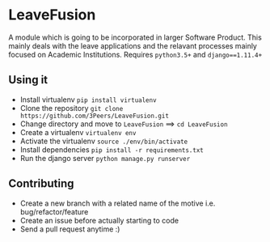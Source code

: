 # LeaveFusion  
  A module which is going to be incorporated in larger Software Product. This mainly deals with the leave applications and the relavant processes mainly focused on Academic Institutions. Requires `python3.5+` and `django==1.11.4+`

## Using it  
  * Install virtualenv `pip install virtualenv`  
  * Clone the repository `git clone https://github.com/3Peers/LeaveFusion.git`  
  * Change directory and move to `LeaveFusion` ==> `cd LeaveFusion`  
  * Create a virtualenv `virtualenv env`  
  * Activate the virtualenv `source ./env/bin/activate`  
  * Install dependencies `pip install -r requirements.txt`  
  * Run the django server `python manage.py runserver`  

## Contributing  
  * Create a new branch with a related name of the motive i.e. bug/refactor/feature  
  * Create an issue before actually starting to code  
  * Send a pull request anytime :)  
